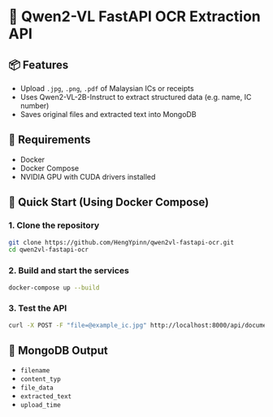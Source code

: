 # 📄 Qwen2-VL FastAPI OCR Extraction API

## 📦 Features
- Upload `.jpg`, `.png`, `.pdf` of Malaysian ICs or receipts
- Uses Qwen2-VL-2B-Instruct to extract structured data (e.g. name, IC number)
- Saves original files and extracted text into MongoDB

## 🧰 Requirements
- Docker
- Docker Compose
- NVIDIA GPU with CUDA drivers installed

## 🚀 Quick Start (Using Docker Compose)

### 1. Clone the repository

```bash
git clone https://github.com/HengYpinn/qwen2vl-fastapi-ocr.git
cd qwen2vl-fastapi-ocr
```
### 2. Build and start the services

```bash
docker-compose up --build
```

### 3. Test the API

```bash
curl -X POST -F "file=@example_ic.jpg" http://localhost:8000/api/documents
```
## 📂 MongoDB Output
- `filename`
- `content_typ`
- `file_data`
- `extracted_text`
- `upload_time`